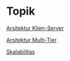 # Topik

[Arsitektur Klien-Server](Topik%203f95dbf745864cd1942df370f4230b7a/Arsitektur%20Klien-Server%203f43655b37a0420c94dec859eff724ea.md)

[Arsitektur Multi-Tier](Topik%203f95dbf745864cd1942df370f4230b7a/Arsitektur%20Multi-Tier%207278580daf83458592ae12efe85e50c7.md)

[Skalabilitas](Topik%203f95dbf745864cd1942df370f4230b7a/Skalabilitas%2077f62cab2ca54f31a9c27740609316f2.md)
